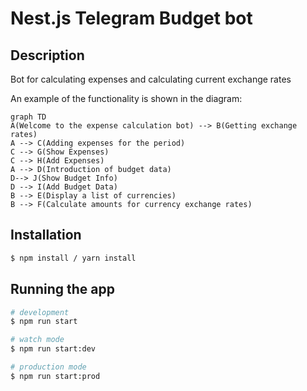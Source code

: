 
# Nest.js Telegram Budget bot

## Description
Bot for calculating expenses and calculating current exchange rates

An example of the functionality is shown in the diagram:

```mermaid
graph TD
A(Welcome to the expense calculation bot) --> B(Getting exchange rates)
A --> C(Adding expenses for the period)
C --> G(Show Expenses)
C --> H(Add Expenses)
A --> D(Introduction of budget data)
D--> J(Show Budget Info)
D --> I(Add Budget Data)
B --> E(Display a list of currencies)
B --> F(Calculate amounts for currency exchange rates)
```

## Installation

```bash
$ npm install / yarn install
```

## Running the app

```bash
# development
$ npm run start

# watch mode
$ npm run start:dev

# production mode
$ npm run start:prod
```
